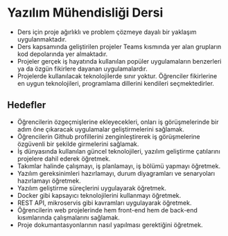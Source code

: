 # Yazılım Mühendisliği Dersi

* Ders için proje ağırlıklı ve problem çözmeye dayalı bir yaklaşım uygulanmaktadır. 
* Ders kapsamında geliştirilen projeler Teams kısmında yer alan grupların kod depolarında yer almaktadır.
* Projeler gerçek iş hayatında kullanılan popüler uygulamaların benzerleri ya da özgün fikirlere dayanan uygulamalardır.
* Projelerde kullanılacak teknolojilerde sınır yoktur. Öğrenciler fikirlerine en uygun teknolojileri, programlama dillerini kendileri seçmektedirler.

## Hedefler

* Öğrencilerin özgeçmişlerine ekleyecekleri, onları iş görüşmelerinde bir adım öne çıkaracak uygulamalar geliştirmelerini sağlamak.
* Öğrencilerin Github profillerini zenginleştirerek iş görüşmelerine özgüvenli bir şekilde girmelerini sağlamak.
* İş dünyasında kullanılan güncel teknolojileri, yazılım geliştirme çatılarını projelere dahil ederek öğretmek.
* Takımlar halinde çalışmayı, iş planlamayı, iş bölümü yapmayı öğretmek.
* Yazılım gereksinimleri hazırlamayı, durum diyagramları ve senaryoları hazırlamayı öğretmek.
* Yazılım geliştirme süreçlerini uygulayarak öğretmek.
* Docker gibi kapsayıcı teknolojilerini kullanmayı öğretmek.
* REST API, mikroservis gibi kavramları uygulayarak öğretmek.
* Öğrencilerin web projelerinde hem front-end hem de back-end kısımlarında çalışmalarını sağlamak.
* Proje dokumantasyonlarının nasıl yapılması gerektiğini öğretmek.
